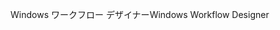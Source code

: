 <span data-ttu-id="c14e7-101">Windows ワークフロー デザイナー</span><span class="sxs-lookup"><span data-stu-id="c14e7-101">Windows Workflow Designer</span></span>